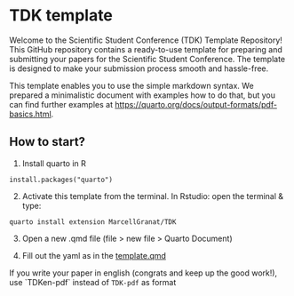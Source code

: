 # TDK template

Welcome to the Scientific Student Conference (TDK) Template Repository! This GitHub repository contains a ready-to-use template for preparing and submitting your papers for the Scientific Student Conference. The template is designed to make your submission process smooth and hassle-free.

This template enables you to use the simple markdown syntax. We prepared a minimalistic document with examples how to do that, but you can find further examples at <https://quarto.org/docs/output-formats/pdf-basics.html>.

## How to start?

1.  Install quarto in R

```{r}
install.packages("quarto")
```

2.  Activate this template from the terminal. In Rstudio: open the terminal & type:

```
quarto install extension MarcellGranat/TDK
```

3.  Open a new .qmd file (file \> new file \> Quarto Document)

4.  Fill out the yaml as in the [template.qmd](https://github.com/MarcellGranat/TDK/blob/main/template.qmd)

If you write your paper in english (congrats and keep up the good work!), use \`TDKen-pdf\` instead of `TDK-pdf` as format
